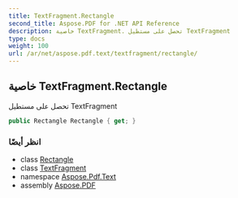 ```yaml
---
title: TextFragment.Rectangle
second_title: Aspose.PDF for .NET API Reference
description: خاصية TextFragment. تحصل على مستطيل TextFragment
type: docs
weight: 100
url: /ar/net/aspose.pdf.text/textfragment/rectangle/
---
```

## خاصية TextFragment.Rectangle

تحصل على مستطيل TextFragment

```csharp
public Rectangle Rectangle { get; }
```

### انظر أيضًا

* class [Rectangle](../../../aspose.pdf/rectangle/)
* class [TextFragment](../)
* namespace [Aspose.Pdf.Text](../../../aspose.pdf.text/)
* assembly [Aspose.PDF](../../../)